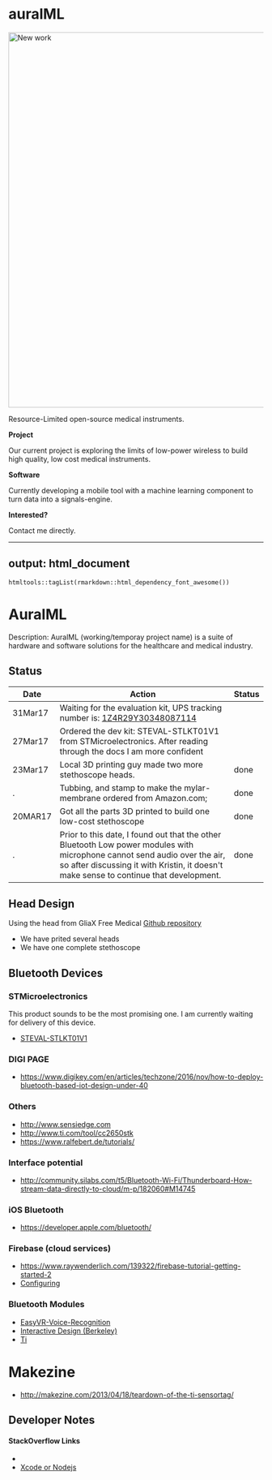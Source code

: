 # auralML

<a data-flickr-embed="true"  href="https://www.flickr.com/photos/83956760@N00/34558213346/in/dateposted-public/" title="New work"><img src="https://c1.staticflickr.com/5/4174/34558213346_8b11ca8e0a_k.jpg" width="740"  alt="New work"></a>

Resource-Limited open-source medical instruments.

**Project**

Our current project is exploring the limits of low-power wireless to build high quality, low cost medical instruments.

**Software**

Currently developing a mobile tool with a machine learning component to turn data into a signals-engine.

**Interested?** 

Contact me directly.


---
output: html_document
---

```{r setup, include=FALSE}
htmltools::tagList(rmarkdown::html_dependency_font_awesome())
```

# AuralML
Description:
AuralML (working/temporay project name) is a suite of hardware and software solutions for the healthcare and medical industry.

## Status

Date | Action                                 | Status
-----|----------------------------------------|-------
31Mar17| Waiting for the evaluation kit, UPS tracking number is: [1Z4R29Y30348087114](https://wwwapps.ups.com/WebTracking/track) | 
27Mar17| Ordered the dev kit: STEVAL-STLKT01V1 from STMicroelectronics. After reading through the docs I am more confident |
23Mar17| Local 3D printing guy made two more stethoscope heads.| done
. | Tubbing, and stamp to make the mylar-membrane ordered from Amazon.com;| done
20MAR17| Got all the parts 3D printed to build one low-cost stethoscope| done
. | Prior to this date, I found out that the other Bluetooth Low power modules with microphone cannot send audio over the air, so after discussing it with Kristin, it doesn't make sense to continue that development.| done


## Head Design
Using the head from GliaX Free Medical [Github repository](https://github.com/GliaX)
- We have prited several heads 
- We have one complete stethoscope

## Bluetooth Devices
### STMicroelectronics
This product sounds to be the most promising one. I am currently waiting for delivery of this 
device.

- [STEVAL-STLKT01V1](http://www.st.com/content/st_com/en/products/evaluation-tools/solution-evaluation-tools/sensor-solution-eval-boards/steval-stlkt01v1.html)


### DIGI PAGE
- https://www.digikey.com/en/articles/techzone/2016/nov/how-to-deploy-bluetooth-based-iot-design-under-40

### Others
- http://www.sensiedge.com
- http://www.ti.com/tool/cc2650stk
- https://www.ralfebert.de/tutorials/


### Interface potential
- http://community.silabs.com/t5/Bluetooth-Wi-Fi/Thunderboard-How-stream-data-directly-to-cloud/m-p/182060#M14745

### iOS Bluetooth
- https://developer.apple.com/bluetooth/

### Firebase (cloud services)
- https://www.raywenderlich.com/139322/firebase-tutorial-getting-started-2
- [Configuring](https://firebase.google.com/docs/ios/setup)


### Bluetooth Modules
- [EasyVR-Voice-Recognition](https://developer.mbed.org/components/EasyVR-Voice-Recognition/)
- [Interactive Design (Berkeley)](https://bcourses.berkeley.edu/courses/1376830/pages/class-16-bluetooth)
- [Ti](http://www.ti.com/tool/TIDC-CC2650STK-SENSORTAG)

# Makezine
- http://makezine.com/2013/04/18/teardown-of-the-ti-sensortag/

## Developer Notes

#### StackOverflow Links
- [](http://stackoverflow.com/questions/18378049/how-to-record-the-voice-from-bluetooth-device-mic-and-play-in-device-speaker)
- [Xcode or Nodejs](http://stackoverflow.com/questions/33061371/macbook-pro-2015-connecting-to-a-ti-sensortag-cc2541)

